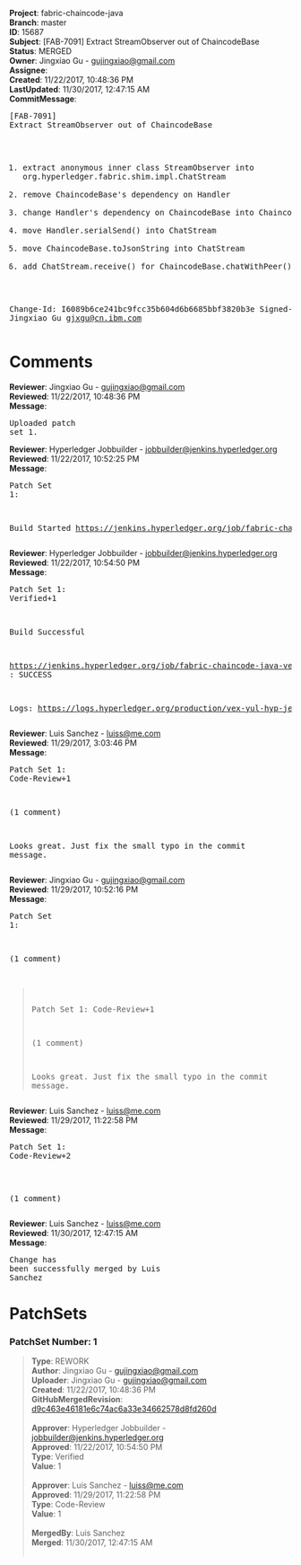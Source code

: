 <strong>Project</strong>: fabric-chaincode-java<br><strong>Branch</strong>: master<br><strong>ID</strong>: 15687<br><strong>Subject</strong>: [FAB-7091] Extract StreamObserver out of ChaincodeBase<br><strong>Status</strong>: MERGED<br><strong>Owner</strong>: Jingxiao Gu - gujingxiao@gmail.com<br><strong>Assignee</strong>:<br><strong>Created</strong>: 11/22/2017, 10:48:36 PM<br><strong>LastUpdated</strong>: 11/30/2017, 12:47:15 AM<br><strong>CommitMessage</strong>:<br><pre>[FAB-7091] Extract StreamObserver out of ChaincodeBase

1. extract anonymous inner class StreamObserver into org.hyperledger.fabric.shim.impl.ChatStream
2. remove ChaincodeBase's dependency on Handler
3. change Handler's dependency on ChaincodeBase into Chaincode
4. move Handler.serialSend() into ChatStream
5. move ChaincodeBase.toJsonString into ChatStream
6. add ChatStream.receive() for ChaincodeBase.chatWithPeer()

Change-Id: I6089b6ce241bc9fcc35b604d6b6685bbf3820b3e
Signed-off-by: Jingxiao Gu <gjxgu@cn.ibm.com>
</pre><h1>Comments</h1><strong>Reviewer</strong>: Jingxiao Gu - gujingxiao@gmail.com<br><strong>Reviewed</strong>: 11/22/2017, 10:48:36 PM<br><strong>Message</strong>: <pre>Uploaded patch set 1.</pre><strong>Reviewer</strong>: Hyperledger Jobbuilder - jobbuilder@jenkins.hyperledger.org<br><strong>Reviewed</strong>: 11/22/2017, 10:52:25 PM<br><strong>Message</strong>: <pre>Patch Set 1:

Build Started https://jenkins.hyperledger.org/job/fabric-chaincode-java-verify-x86_64/41/</pre><strong>Reviewer</strong>: Hyperledger Jobbuilder - jobbuilder@jenkins.hyperledger.org<br><strong>Reviewed</strong>: 11/22/2017, 10:54:50 PM<br><strong>Message</strong>: <pre>Patch Set 1: Verified+1

Build Successful 

https://jenkins.hyperledger.org/job/fabric-chaincode-java-verify-x86_64/41/ : SUCCESS

Logs: https://logs.hyperledger.org/production/vex-yul-hyp-jenkins-3/fabric-chaincode-java-verify-x86_64/41</pre><strong>Reviewer</strong>: Luis Sanchez - luiss@me.com<br><strong>Reviewed</strong>: 11/29/2017, 3:03:46 PM<br><strong>Message</strong>: <pre>Patch Set 1: Code-Review+1

(1 comment)

Looks great. Just fix the small typo in the commit message.</pre><strong>Reviewer</strong>: Jingxiao Gu - gujingxiao@gmail.com<br><strong>Reviewed</strong>: 11/29/2017, 10:52:16 PM<br><strong>Message</strong>: <pre>Patch Set 1:

(1 comment)

> Patch Set 1: Code-Review+1
> 
> (1 comment)
> 
> Looks great. Just fix the small typo in the commit message.</pre><strong>Reviewer</strong>: Luis Sanchez - luiss@me.com<br><strong>Reviewed</strong>: 11/29/2017, 11:22:58 PM<br><strong>Message</strong>: <pre>Patch Set 1: Code-Review+2

(1 comment)</pre><strong>Reviewer</strong>: Luis Sanchez - luiss@me.com<br><strong>Reviewed</strong>: 11/30/2017, 12:47:15 AM<br><strong>Message</strong>: <pre>Change has been successfully merged by Luis Sanchez</pre><h1>PatchSets</h1><h3>PatchSet Number: 1</h3><blockquote><strong>Type</strong>: REWORK<br><strong>Author</strong>: Jingxiao Gu - gujingxiao@gmail.com<br><strong>Uploader</strong>: Jingxiao Gu - gujingxiao@gmail.com<br><strong>Created</strong>: 11/22/2017, 10:48:36 PM<br><strong>GitHubMergedRevision</strong>: [d9c463e46181e6c74ac6a33e34662578d8fd260d](https://github.com/hyperledger/fabric-chaincode-java/commit/d9c463e46181e6c74ac6a33e34662578d8fd260d)<br><br><strong>Approver</strong>: Hyperledger Jobbuilder - jobbuilder@jenkins.hyperledger.org<br><strong>Approved</strong>: 11/22/2017, 10:54:50 PM<br><strong>Type</strong>: Verified<br><strong>Value</strong>: 1<br><br><strong>Approver</strong>: Luis Sanchez - luiss@me.com<br><strong>Approved</strong>: 11/29/2017, 11:22:58 PM<br><strong>Type</strong>: Code-Review<br><strong>Value</strong>: 1<br><br><strong>MergedBy</strong>: Luis Sanchez<br><strong>Merged</strong>: 11/30/2017, 12:47:15 AM<br><br></blockquote>